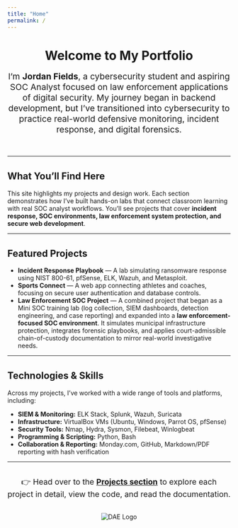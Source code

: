 ```yaml
---
title: "Home"
permalink: /
---
```


<div style="text-align: center; margin-bottom: 3rem;">
  <h1>Welcome to My Portfolio</h1>
  <p style="font-size: 1.2rem; max-width: 800px; margin: auto;">
    I’m <strong>Jordan Fields</strong>, a cybersecurity student and aspiring SOC Analyst focused on law enforcement applications of digital security. 
    My journey began in backend development, but I’ve transitioned into cybersecurity to practice real-world defensive monitoring, 
    incident response, and digital forensics.  
  </p>
</div>

<hr>

<div class="home-section" style="margin-top: 2rem;">
  <h2>What You’ll Find Here</h2>
  <p>
    This site highlights my projects and design work. Each section demonstrates how I’ve built hands-on labs that connect classroom learning 
    with real SOC analyst workflows. You’ll see projects that cover <strong>incident response, SOC environments, law enforcement system protection, 
    and secure web development</strong>. 
  </p>
</div>

<hr>

<div class="home-section" style="margin-top: 2rem;">
  <h2>Featured Projects</h2>
  
  <ul>
    <li><strong>Incident Response Playbook</strong> — A lab simulating ransomware response using NIST 800-61, pfSense, ELK, Wazuh, and Metasploit.</li>
    <li><strong>Sports Connect</strong> — A web app connecting athletes and coaches, focusing on secure user authentication and database controls.</li>
    <li><strong>Law Enforcement SOC Project</strong> — A combined project that began as a Mini SOC training lab (log collection, SIEM dashboards, detection engineering, and case reporting) 
    and expanded into a <strong>law enforcement-focused SOC environment</strong>. It simulates municipal infrastructure protection, integrates forensic playbooks, and 
    applies court-admissible chain-of-custody documentation to mirror real-world investigative needs.</li>
  </ul>
</div>

<hr>

<div class="home-section" style="margin-top: 2rem;">
  <h2>Technologies & Skills</h2>
  <p>
    Across my projects, I’ve worked with a wide range of tools and platforms, including:
  </p>
  <ul>
    <li><strong>SIEM & Monitoring:</strong> ELK Stack, Splunk, Wazuh, Suricata</li>
    <li><strong>Infrastructure:</strong> VirtualBox VMs (Ubuntu, Windows, Parrot OS, pfSense)</li>
    <li><strong>Security Tools:</strong> Nmap, Hydra, Sysmon, Filebeat, Winlogbeat</li>
    <li><strong>Programming & Scripting:</strong> Python, Bash</li>
    <li><strong>Collaboration & Reporting:</strong> Monday.com, GitHub, Markdown/PDF reporting with hash verification</li>
  </ul>
</div>

<hr>

<div class="home-section" style="margin-top: 2rem; text-align: center;">
  <p style="font-size: 1.1rem;">
    👉 Head over to the <a href="/projects/" style="font-weight: bold;">Projects section</a> to explore each project in detail, 
    view the code, and read the documentation.
  </p>
  
  <div style="margin-top: 2rem;">
    <img src="/assets/img/dae.png" alt="DAE Logo" style="max-width: 150px; height: auto;">
  </div>
</div>
